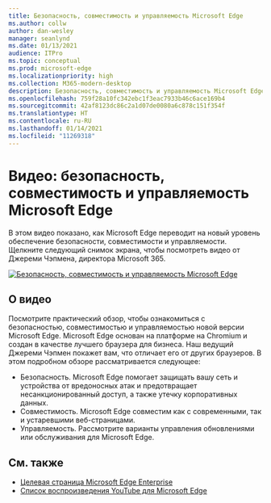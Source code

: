 ```yaml
---
title: Безопасность, совместимость и управляемость Microsoft Edge
ms.author: collw
author: dan-wesley
manager: seanlynd
ms.date: 01/13/2021
audience: ITPro
ms.topic: conceptual
ms.prod: microsoft-edge
ms.localizationpriority: high
ms.collection: M365-modern-desktop
description: Безопасность, совместимость и управляемость Microsoft Edge
ms.openlocfilehash: 759f28a10fc342ebc1f3eac7933b46c6ace169b4
ms.sourcegitcommit: 42af8123dc86c2a1d07de0080a6c878c151f354f
ms.translationtype: HT
ms.contentlocale: ru-RU
ms.lasthandoff: 01/14/2021
ms.locfileid: "11269318"
---
```

# Видео: безопасность, совместимость и управляемость Microsoft Edge

В этом видео показано, как Microsoft Edge переводит на новый уровень обеспечение безопасности, совместимости и управляемости. Щелкните следующий снимок экрана, чтобы посмотреть видео от Джереми Чэпмена, директора Microsoft 365.

[![Безопасность, совместимость и управляемость Microsoft Edge](media/microsoft-edge-video-security-compatibility-manageability/0.png)](http://www.youtube.com/watch?v=uMmh_gNaM4I "Microsoft Edge security, compatibility, and manageability")

## О видео

Посмотрите практический обзор, чтобы ознакомиться с безопасностью, совместимостью и управляемостью новой версии Microsoft Edge. Microsoft Edge основан на платформе на Chromium и создан в качестве лучшего браузера для бизнеса. Наш ведущий Джереми Чэпмен покажет вам, что отличает его от других браузеров. В этом подробном обзоре рассматривается следующее:

- Безопасность. Microsoft Edge помогает защищать вашу сеть и устройства от вредоносных атак и предотвращает несанкционированный доступ, а также утечку корпоративных данных.
- Совместимость. Microsoft Edge совместим как с современными, так и устаревшими веб-страницами.
- Управляемость. Рассмотрите варианты управления обновлениями или обслуживания для Microsoft Edge.

## См. также

- [Целевая страница Microsoft Edge Enterprise](https://aka.ms/EdgeEnterprise)
- [Список воспроизведения YouTube для Microsoft Edge](https://www.youtube.com/playlist?list=PLXtHYVsvn_b-uXh1tMeYpT-0iD8tD3tFy)